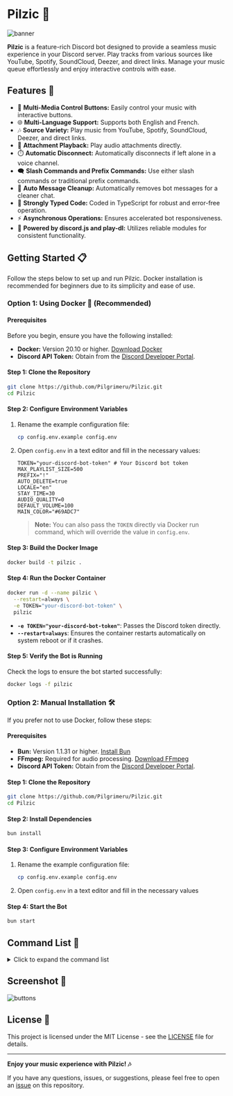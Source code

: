 # Pilzic 🎵

![banner](https://i.imgur.com/y73VY4q.jpg)

**Pilzic** is a feature-rich Discord bot designed to provide a seamless music experience in your Discord server. Play tracks from various sources like YouTube, Spotify, SoundCloud, Deezer, and direct links. Manage your music queue effortlessly and enjoy interactive controls with ease.

## Features 🚀

- 🎵 **Multi-Media Control Buttons:** Easily control your music with interactive buttons.
- 🌐 **Multi-Language Support:** Supports both English and French.
- 🎶 **Source Variety:** Play music from YouTube, Spotify, SoundCloud, Deezer, and direct links.
- 📎 **Attachment Playback:** Play audio attachments directly.
- ⏱️ **Automatic Disconnect:** Automatically disconnects if left alone in a voice channel.
- 🗨️ **Slash Commands and Prefix Commands:** Use either slash commands or traditional prefix commands.
- 🧹 **Auto Message Cleanup:** Automatically removes bot messages for a cleaner chat.
- 💪 **Strongly Typed Code:** Coded in TypeScript for robust and error-free operation.
- ⚡ **Asynchronous Operations:** Ensures accelerated bot responsiveness.
- 🤖 **Powered by discord.js and play-dl:** Utilizes reliable modules for consistent functionality.

## Getting Started 📋

Follow the steps below to set up and run Pilzic. Docker installation is recommended for beginners due to its simplicity and ease of use.

### Option 1: Using Docker 🐋 (Recommended)

#### Prerequisites

Before you begin, ensure you have the following installed:

- **Docker:** Version 20.10 or higher. [Download Docker](https://www.docker.com/get-started)
- **Discord API Token:** Obtain from the [Discord Developer Portal](https://discord.com/developers/applications).

#### Step 1: Clone the Repository

```bash
git clone https://github.com/Pilgrimeru/Pilzic.git
cd Pilzic
```

#### Step 2: Configure Environment Variables

1. Rename the example configuration file:

   ```bash
   cp config.env.example config.env
   ```

2. Open `config.env` in a text editor and fill in the necessary values:

   ```env
   TOKEN="your-discord-bot-token" # Your Discord bot token
   MAX_PLAYLIST_SIZE=500
   PREFIX="!"
   AUTO_DELETE=true
   LOCALE="en"
   STAY_TIME=30
   AUDIO_QUALITY=0
   DEFAULT_VOLUME=100
   MAIN_COLOR="#69ADC7"
   ```

   > **Note:** You can also pass the `TOKEN` directly via Docker run command, which will override the value in `config.env`.

#### Step 3: Build the Docker Image

```bash
docker build -t pilzic .
```

#### Step 4: Run the Docker Container

```bash
docker run -d --name pilzic \
  --restart=always \
  -e TOKEN="your-discord-bot-token" \
  pilzic
```

- **`-e TOKEN="your-discord-bot-token"`**: Passes the Discord token directly.
- **`--restart=always`**: Ensures the container restarts automatically on system reboot or if it crashes.

#### Step 5: Verify the Bot is Running

Check the logs to ensure the bot started successfully:

```bash
docker logs -f pilzic
```

### Option 2: Manual Installation 🛠️

If you prefer not to use Docker, follow these steps:

#### Prerequisites

- **Bun:** Version 1.1.31 or higher. [Install Bun](https://bun.sh/)
- **FFmpeg:** Required for audio processing. [Download FFmpeg](https://ffmpeg.org/download.html)
- **Discord API Token:** Obtain from the [Discord Developer Portal](https://discord.com/developers/applications).

#### Step 1: Clone the Repository

```bash
git clone https://github.com/Pilgrimeru/Pilzic.git
cd Pilzic
```

#### Step 2: Install Dependencies

```bash
bun install
```

#### Step 3: Configure Environment Variables

1. Rename the example configuration file:

   ```bash
   cp config.env.example config.env
   ```

2. Open `config.env` in a text editor and fill in the necessary values

#### Step 4: Start the Bot

```bash
bun start
```

## Command List 📜

<details>
<summary>Click to expand the command list</summary>

- `-autoplay`: Enable automatic queue filling.
- `-help (h)`: Display all available commands and their descriptions.
- `-insert`: Add a song to the beginning of the queue.
- `-invite`: Send the bot's invitation link.
- `-jumpto (jump)`: Jump to the selected position in the queue.
- `-loop (l)`: Loop the currently playing music.
- `-lyrics (ly)`: Get the lyrics of the currently playing song.
- `-move (m)`: Move a song within the queue.
- `-nowplaying (np)`: Display the currently playing song.
- `-pause`: Pause the currently playing music.
- `-ping`: Show the bot's ping.
- `-play (p)`: Listen to music from YouTube and other sources.
- `-previous`: Go back in the playback queue.
- `-queue (q)`: Display the playback queue and the currently playing song.
- `-remove (rm)`: Remove a song from the queue.
- `-resume (r)`: Resume playback of the paused music.
- `-search (sh)`: Search and select videos to listen to.
- `-seek`: Jump to a specific point in the currently playing music.
- `-shuffle`: Shuffle the queue.
- `-skip (s)`: Skip the currently playing song.
- `-stop`: Stop the music playback.
- `-uptime (up)`: Check the bot's uptime.
- `-volume (v)`: Adjust the volume of the currently playing music.

</details>

## Screenshot 📸

![buttons](https://i.imgur.com/B1WKjlO.png)

## License 📄

This project is licensed under the MIT License - see the [LICENSE](LICENSE) file for details.

---

**Enjoy your music experience with Pilzic! 🎶**

If you have any questions, issues, or suggestions, please feel free to open an [issue](https://github.com/Pilgrimeru/Pilzic/issues) on this repository.